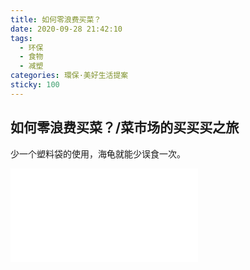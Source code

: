 ```yaml
---
title: 如何零浪费买菜？
date: 2020-09-28 21:42:10
tags:
  - 环保
  - 食物
  - 减塑
categories: 環保·美好生活提案
sticky: 100
---
```


## 如何零浪费买菜？/菜市场的买买买之旅

少一个塑料袋的使用，海龟就能少误食一次。

<iframe src="//player.bilibili.com/player.html?aid=669730773&bvid=BV1Da4y1j7dh&cid=239958945&page=1" scrolling="no" border="0" frameborder="no" framespacing="0" allowfullscreen="true"> </iframe>
